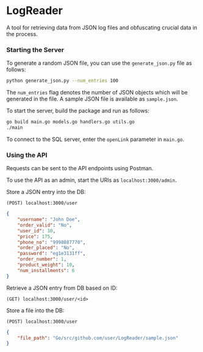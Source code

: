 # LogReader
A tool for retrieving data from JSON log files and obfuscating crucial data in the process.

### Starting the Server

To generate a random JSON file, you can use the ```generate_json.py``` file as follows:
```bash
python generate_json.py --num_entries 100
```
The ```num_entries``` flag denotes the number of JSON objects which will be generated in the file. A sample JSON file is available as ```sample.json```.

To start the server, build the package and run as follows:
```bash
go build main.go models.go handlers.go utils.go
./main
```

To connect to the SQL server, enter the ```openLink``` parameter in ```main.go```. 

### Using the API

Requests can be sent to the API endpoints using Postman. 

To use the API as an admin, start the URIs as ```localhost:3000/admin```.

Store a JSON entry into the DB:
```
(POST) localhost:3000/user
```

```json
{
    "username": "John Doe", 
    "order_valid": "No", 
    "user_id": 10, 
    "price": 175, 
    "phone_no": "9998887770", 
    "order_placed": "No", 
    "password": "eg1e3131ff", 
    "order_number": 1, 
    "product_weight": 10, 
    "num_installments": 6
}
```

Retrieve a JSON entry from DB based on ID:
```
(GET) localhost:3000/user/<id>
```

Store a file into the DB:
```
(POST) localhost:3000/user
```

```json
{
	"file_path": "Go/src/github.com/user/LogReader/sample.json"
}
```
